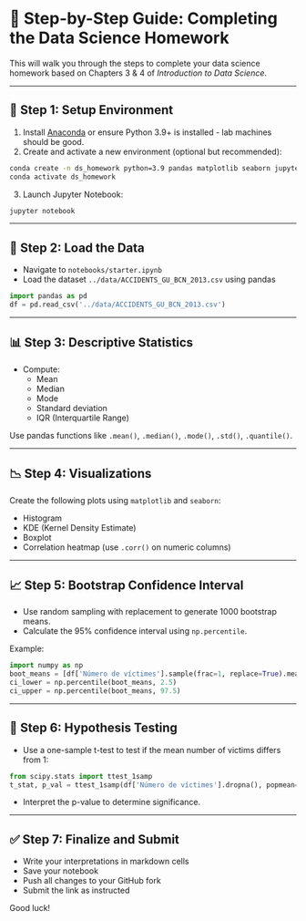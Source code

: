 # 🧭 Step-by-Step Guide: Completing the Data Science Homework

 This will walk you through the steps to complete your data science homework based on Chapters 3 & 4 of *Introduction to Data Science*.

---

## 🔧 Step 1: Setup Environment

1. Install [Anaconda](https://www.anaconda.com/products/distribution) or ensure Python 3.9+ is installed - lab machines should be good.
2. Create and activate a new environment (optional but recommended):
```bash
conda create -n ds_homework python=3.9 pandas matplotlib seaborn jupyter scipy
conda activate ds_homework
```
3. Launch Jupyter Notebook:
```bash
jupyter notebook
```

---

## 📂 Step 2: Load the Data

- Navigate to `notebooks/starter.ipynb`
- Load the dataset `../data/ACCIDENTS_GU_BCN_2013.csv` using pandas
```python
import pandas as pd
df = pd.read_csv('../data/ACCIDENTS_GU_BCN_2013.csv')
```

---

## 📊 Step 3: Descriptive Statistics

- Compute:
  - Mean
  - Median
  - Mode
  - Standard deviation
  - IQR (Interquartile Range)

Use pandas functions like `.mean()`, `.median()`, `.mode()`, `.std()`, `.quantile()`.

---

## 📉 Step 4: Visualizations

Create the following plots using `matplotlib` and `seaborn`:
- Histogram
- KDE (Kernel Density Estimate)
- Boxplot
- Correlation heatmap (use `.corr()` on numeric columns)

---

## 📈 Step 5: Bootstrap Confidence Interval

- Use random sampling with replacement to generate 1000 bootstrap means.
- Calculate the 95% confidence interval using `np.percentile`.

Example:
```python
import numpy as np
boot_means = [df['Número de víctimes'].sample(frac=1, replace=True).mean() for _ in range(1000)]
ci_lower = np.percentile(boot_means, 2.5)
ci_upper = np.percentile(boot_means, 97.5)
```

---

## 🧪 Step 6: Hypothesis Testing

- Use a one-sample t-test to test if the mean number of victims differs from 1:
```python
from scipy.stats import ttest_1samp
t_stat, p_val = ttest_1samp(df['Número de víctimes'].dropna(), popmean=1)
```
- Interpret the p-value to determine significance.

---

## ✅ Step 7: Finalize and Submit

- Write your interpretations in markdown cells
- Save your notebook
- Push all changes to your GitHub fork
- Submit the link as instructed

Good luck!
